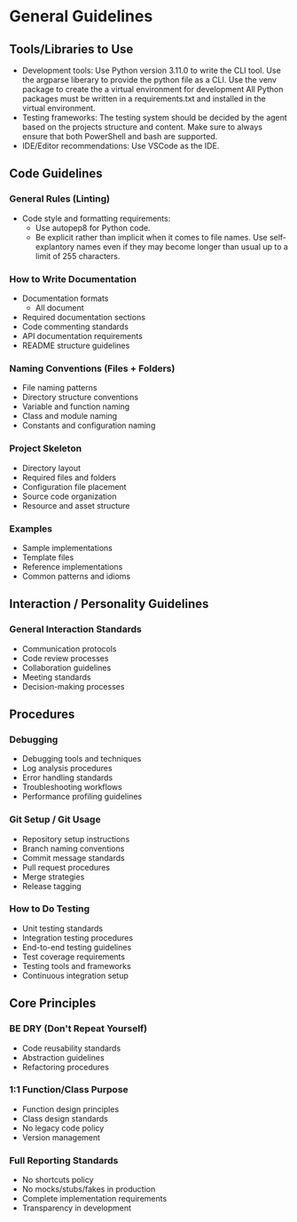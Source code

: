 # General Guidelines

## Tools/Libraries to Use
<!-- Specify approved tools and libraries for the project -->
- Development tools:
    Use Python version 3.11.0 to write the CLI tool. Use the argparse liberary to provide the python file as a CLI. Use the venv package to create the a virtual environment for development
    All Python packages must be written in a requirements.txt and installed in the virtual environment.
- Testing frameworks:
    The testing system should be decided by the agent based on the projects structure and content. Make sure to always ensure that both PowerShell and bash are supported.
- IDE/Editor recommendations:
    Use VSCode as the IDE. 

## Code Guidelines
### General Rules (Linting)
<!-- Define general coding standards and linting rules -->
- Code style and formatting requirements:
    - Use autopep8 for Python code.
    - Be explicit rather than implicit when it comes to file names. Use self-explantory names even if they may become longer than usual up to a limit of 255 characters.

### How to Write Documentation
<!-- Documentation standards and practices -->
- Documentation formats
    - All document
- Required documentation sections
- Code commenting standards
- API documentation requirements
- README structure guidelines

### Naming Conventions (Files + Folders)
<!-- File and folder naming standards -->
- File naming patterns
- Directory structure conventions
- Variable and function naming
- Class and module naming
- Constants and configuration naming

### Project Skeleton
<!-- Standard project structure template -->
- Directory layout
- Required files and folders
- Configuration file placement
- Source code organization
- Resource and asset structure

### Examples
<!-- Code examples demonstrating best practices -->
- Sample implementations
- Template files
- Reference implementations
- Common patterns and idioms

## Interaction / Personality Guidelines

### General Interaction Standards
<!-- How team members should interact -->
- Communication protocols
- Code review processes
- Collaboration guidelines
- Meeting standards
- Decision-making processes

## Procedures

### Debugging
<!-- Debugging methodologies and practices -->
- Debugging tools and techniques
- Log analysis procedures
- Error handling standards
- Troubleshooting workflows
- Performance profiling guidelines

### Git Setup / Git Usage
<!-- Version control standards and procedures -->
- Repository setup instructions
- Branch naming conventions
- Commit message standards
- Pull request procedures
- Merge strategies
- Release tagging

### How to Do Testing
<!-- Testing methodologies and requirements -->
- Unit testing standards
- Integration testing procedures
- End-to-end testing guidelines
- Test coverage requirements
- Testing tools and frameworks
- Continuous integration setup

## Core Principles

### BE DRY (Don't Repeat Yourself)
<!-- DRY principle implementation -->
- Code reusability standards
- Abstraction guidelines
- Refactoring procedures

### 1:1 Function/Class Purpose
<!-- Single responsibility principle -->
- Function design principles
- Class design standards
- No legacy code policy
- Version management

### Full Reporting Standards
<!-- Comprehensive reporting requirements -->
- No shortcuts policy
- No mocks/stubs/fakes in production
- Complete implementation requirements
- Transparency in development